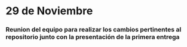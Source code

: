 # 29 de Noviembre

### Reunion del equipo para realizar los cambios pertinentes al repositorio junto con la presentación de la primera entrega

